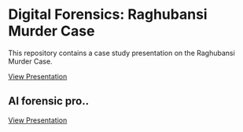 # Digital Forensics: Raghubansi Murder Case

This repository contains a case study presentation on the Raghubansi Murder Case.  

[View Presentation](https://www.canva.com/design/DAGxgghX0xU/VzPImFQ1EfZPO8Bm85SjuA/edit?utm_content=DAGxgghX0xU&utm_campaign=designshare&utm_medium=link2&utm_source=sharebutton
)

## AI forensic pro..

[View Presentation](https://docs.google.com/presentation/d/1TTrJrfMkUKbtdivgwu8npbobUBAW4A-hl_mO42tL-cc/edit?usp=sharing)


